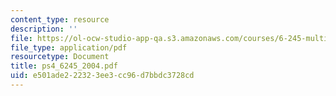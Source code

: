 ```yaml
---
content_type: resource
description: ''
file: https://ol-ocw-studio-app-qa.s3.amazonaws.com/courses/6-245-multivariable-control-systems-spring-2004/e501ade222323ee3cc96d7bbdc3728cd_ps4_6245_2004.pdf
file_type: application/pdf
resourcetype: Document
title: ps4_6245_2004.pdf
uid: e501ade2-2232-3ee3-cc96-d7bbdc3728cd
---
```


